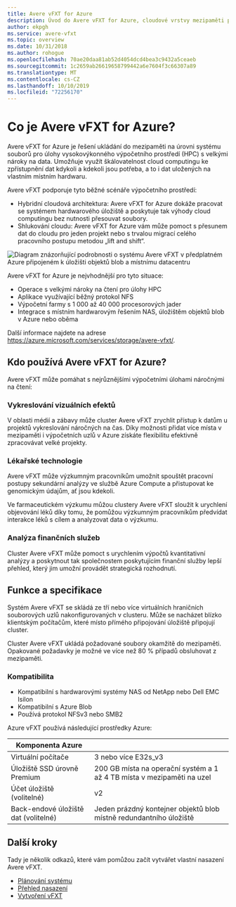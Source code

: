 ```yaml
---
title: Avere vFXT for Azure
description: Úvod do Avere vFXT for Azure, cloudové vrstvy mezipaměti pro prostředí HPC
author: ekpgh
ms.service: avere-vfxt
ms.topic: overview
ms.date: 10/31/2018
ms.author: rohogue
ms.openlocfilehash: 70ae20daa81ab52d4054dcd4bea3c9432a5ceaeb
ms.sourcegitcommit: 1c2659ab26619658799442a6e7604f3c66307a89
ms.translationtype: MT
ms.contentlocale: cs-CZ
ms.lasthandoff: 10/10/2019
ms.locfileid: "72256170"
---
```

# <a name="what-is-avere-vfxt-for-azure"></a>Co je Avere vFXT for Azure? 

Avere vFXT for Azure je řešení ukládání do mezipaměti na úrovni systému souborů pro úlohy vysokovýkonného výpočetního prostředí (HPC) s velkými nároky na data. Umožňuje využít škálovatelnost cloud computingu ke zpřístupnění dat kdykoli a kdekoli jsou potřeba, a to i dat uložených na vlastním místním hardwaru.

Avere vFXT podporuje tyto běžné scénáře výpočetního prostředí: 

* Hybridní cloudová architektura: Avere vFXT for Azure dokáže pracovat se systémem hardwarového úložiště a poskytuje tak výhody cloud computingu bez nutnosti přesouvat soubory. 
* Shlukování cloudu: Avere vFXT for Azure vám může pomoct s přesunem dat do cloudu pro jeden projekt nebo s trvalou migrací celého pracovního postupu metodou „lift and shift“. 

![Diagram znázorňující podrobnosti o systému Avere vFXT v předplatném Azure připojeném k úložišti objektů blob a místnímu datacentru](media/avere-vfxt-hybrid.png)

Avere vFXT for Azure je nejvhodnější pro tyto situace: 

* Operace s velkými nároky na čtení pro úlohy HPC
* Aplikace využívající běžný protokol NFS
* Výpočetní farmy s 1 000 až 40 000 procesorových jader
* Integrace s místním hardwarovým řešením NAS, úložištěm objektů blob v Azure nebo oběma

Další informace najdete na adrese <https://azure.microsoft.com/services/storage/avere-vfxt/>.

## <a name="who-uses-avere-vfxt-for-azure"></a>Kdo používá Avere vFXT for Azure? 

Avere vFXT může pomáhat s nejrůznějšími výpočetními úlohami náročnými na čtení:

### <a name="visual-effects-rendering"></a>Vykreslování vizuálních efektů 

V oblasti médií a zábavy může cluster Avere vFXT zrychlit přístup k datům u projektů vykreslování náročných na čas. Díky možnosti přidat více místa v mezipaměti i výpočetních uzlů v Azure získáte flexibilitu efektivně zpracovávat velké projekty. 

### <a name="life-sciences"></a>Lékařské technologie 

Avere vFXT může výzkumným pracovníkům umožnit spouštět pracovní postupy sekundární analýzy ve službě Azure Compute a přistupovat ke genomickým údajům, ať jsou kdekoli.

Ve farmaceutickém výzkumu můžou clustery Avere vFXT sloužit k urychlení objevování léků díky tomu, že pomůžou výzkumným pracovníkům předvídat interakce léků s cílem a analyzovat data o výzkumu.

### <a name="financial-services-analytics"></a>Analýza finančních služeb

Cluster Avere vFXT může pomoct s urychlením výpočtů kvantitativní analýzy a poskytnout tak společnostem poskytujícím finanční služby lepší přehled, který jim umožní provádět strategická rozhodnutí. 

## <a name="features-and-specifications"></a>Funkce a specifikace

Systém Avere vFXT se skládá ze tří nebo více virtuálních hraničních souborových uzlů nakonfigurovaných v clusteru. Může se nacházet blízko klientským počítačům, které místo přímého připojování úložiště připojují cluster. 

Cluster Avere vFXT ukládá požadované soubory okamžitě do mezipaměti. Opakované požadavky je možné ve více než 80 % případů obsluhovat z mezipaměti.

### <a name="compatibility"></a>Kompatibilita 

* Kompatibilní s hardwarovými systémy NAS od NetApp nebo Dell EMC Isilon
* Kompatibilní s Azure Blob
* Používá protokol NFSv3 nebo SMB2

Azure vFXT používá následující prostředky Azure: 

|Komponenta Azure|   |
|----------|-----------|
|Virtuální počítače|3 nebo více E32s_v3|
|Úložiště SSD úrovně Premium|200 GB místa na operační systém a 1 až 4 TB místa v mezipaměti na uzel |
|Účet úložiště (volitelné) |v2|
|Back-endové úložiště dat (volitelné) | Jeden prázdný kontejner objektů blob místně redundantního úložiště |

## <a name="next-steps"></a>Další kroky

Tady je několik odkazů, které vám pomůžou začít vytvářet vlastní nasazení Avere vFXT. 

* [Plánování systému](avere-vfxt-deploy-plan.md)
* [Přehled nasazení](avere-vfxt-deploy-overview.md)
* [Vytvoření vFXT](avere-vfxt-deploy.md)
